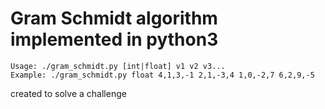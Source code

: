 # Gram Schmidt algorithm implemented in python3
```
Usage: ./gram_schmidt.py [int|float] v1 v2 v3...
Example: ./gram_schmidt.py float 4,1,3,-1 2,1,-3,4 1,0,-2,7 6,2,9,-5
```
created to solve a challenge
